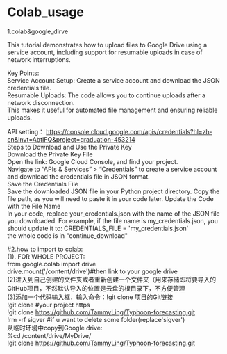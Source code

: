 # Colab_usage
1.colab&amp;google_dirve  

This tutorial demonstrates how to upload files to Google Drive using a service account, including support for resumable uploads in case of network interruptions.  

Key Points:  
Service Account Setup: Create a service account and download the JSON credentials file.  
Resumable Uploads: The code allows you to continue uploads after a network disconnection.  
This makes it useful for automated file management and ensuring reliable uploads.  

API setting：  https://console.cloud.google.com/apis/credentials?hl=zh-cn&invt=AbtIFQ&project=graduation-453214  
Steps to Download and Use the Private Key  
Download the Private Key File  
Open the link: Google Cloud Console, and find your project.  
Navigate to “APIs & Services” > “Credentials” to create a service account and download the credentials file in JSON format.  
Save the Credentials File  
Save the downloaded JSON file in your Python project directory. Copy the file path, as you will need to paste it in your code later.
Update the Code with the File Name  
In your code, replace your_credentials.json with the name of the JSON file you downloaded. For example, if the file name is my_credentials.json, you should update it to:
CREDENTIALS_FILE = 'my_credentials.json'  
the whole code is in "continue_download"

#2.how to import to colab:  
(1). FOR WHOLE PROJECT:  
from google.colab import drive  
drive.mount('/content/drive')#then link to your google drive    
(2)进入到自己创建的文件夹或者重新创建一个文件夹（用来存储即将要导入的GitHub项目，不然默认导入的位置是云盘的根目录下，不方便管理  
(3)添加一个代码输入框，输入命令：!git clone 项目的Git链接  
!git clone #your project https  
!git clone https://github.com/TammyLing/Typhoon-forecasting.git  
!rm -rf sigver #if u want to delete some folder(replace'sigver')    
从临时环境中copy到Google drive:  
%cd /content/drive/MyDrive/  
!git clone https://github.com/TammyLing/Typhoon-forecasting.git
